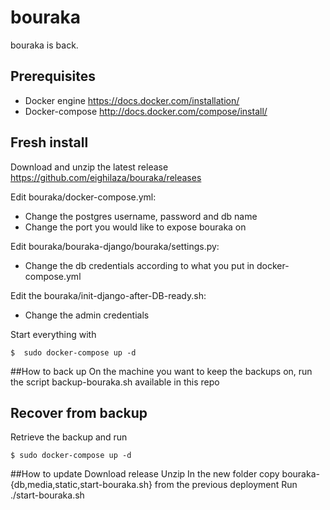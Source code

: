 # bouraka
bouraka is back.

## Prerequisites
- Docker engine https://docs.docker.com/installation/
- Docker-compose http://docs.docker.com/compose/install/

## Fresh install
Download and unzip the latest release https://github.com/eighilaza/bouraka/releases

Edit bouraka/docker-compose.yml:
- Change the postgres username, password and db name
- Change the port you would like to expose bouraka on

Edit bouraka/bouraka-django/bouraka/settings.py:
- Change the db credentials according to what you put in docker-compose.yml

Edit the bouraka/init-django-after-DB-ready.sh:
- Change the admin credentials

Start everything with
```
$  sudo docker-compose up -d
```

##How to back up
On the machine you want to keep the backups on, run the script backup-bouraka.sh available in this repo

## Recover from backup
Retrieve the backup and run
```
$ sudo docker-compose up -d
```

##How to update
Download release
Unzip
In the new folder copy bouraka-{db,media,static,start-bouraka.sh} from the previous deployment
Run ./start-bouraka.sh
